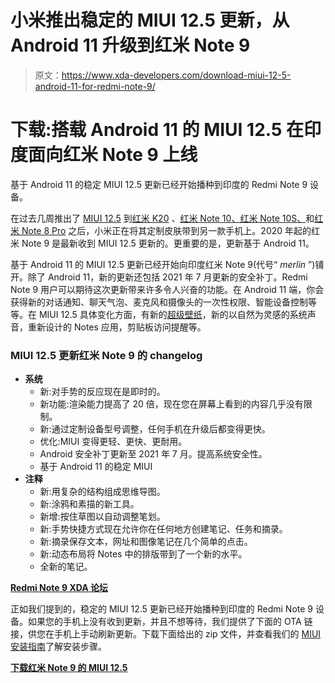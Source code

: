 # 小米推出稳定的 MIUI 12.5 更新，从 Android 11 升级到红米 Note 9

> 原文：<https://www.xda-developers.com/download-miui-12-5-android-11-for-redmi-note-9/>

# 下载:搭载 Android 11 的 MIUI 12.5 在印度面向红米 Note 9 上线

基于 Android 11 的稳定 MIUI 12.5 更新已经开始播种到印度的 Redmi Note 9 设备。

在过去几周推出了 [MIUI 12.5](https://www.xda-developers.com/tag/miui/) 到[红米 K20](https://www.xda-developers.com/miui-12-5-beta-redmi-k20-pro-india/) 、[红米 Note 10、红米 Note 10S、](https://www.xda-developers.com/miui-12-5-beta-now-available-redmi-note-10-pro-max-10s/)和[红米 Note 8 Pro](https://www.xda-developers.com/download-miui-12-5-beta-redmi-note-8-pro/) 之后，小米正在将其定制皮肤带到另一款手机上。2020 年起的红米 Note 9 是最新收到 MIUI 12.5 更新的。更重要的是，更新基于 Android 11。

基于 Android 11 的 MIUI 12.5 更新已经开始向印度红米 Note 9(代号“ *merlin* ”)铺开。除了 Android 11，新的更新还包括 2021 年 7 月更新的安全补丁。Redmi Note 9 用户可以期待这次更新带来许多令人兴奋的功能。在 Android 11 端，你会获得新的对话通知、聊天气泡、麦克风和摄像头的一次性权限、智能设备控制等等。在 MIUI 12.5 具体变化方面，有新的[超级壁纸](https://www.xda-developers.com/download-miui-12-super-earth-mars-live-wallpapers-ported-other-devices/)，新的以自然为灵感的系统声音，重新设计的 Notes 应用，剪贴板访问提醒等。

### MIUI 12.5 更新红米 Note 9 的 changelog

*   **系统**
    *   新:对手势的反应现在是即时的。
    *   新功能:渲染能力提高了 20 倍，现在您在屏幕上看到的内容几乎没有限制。
    *   新:通过定制设备型号调整，任何手机在升级后都变得更快。
    *   优化:MIUI 变得更轻、更快、更耐用。
    *   Android 安全补丁更新至 2021 年 7 月。提高系统安全性。
    *   基于 Android 11 的稳定 MIUI
*   **注释**
    *   新:用复杂的结构组成思维导图。
    *   新:涂鸦和素描的新工具。
    *   新增:按住草图以自动调整笔划。
    *   新:手势快捷方式现在允许你在任何地方创建笔记、任务和摘录。
    *   新:摘录保存文本，网址和图像笔记在几个简单的点击。
    *   新:动态布局将 Notes 中的排版带到了一个新的水平。
    *   全新的笔记。

**[Redmi Note 9 XDA 论坛](https://forum.xda-developers.com/c/redmi-note-9.10955/)**

正如我们提到的，稳定的 MIUI 12.5 更新已经开始播种到印度的 Redmi Note 9 设备。如果您的手机上没有收到更新，并且不想等待，我们提供了下面的 OTA 链接，供您在手机上手动刷新更新。下载下面给出的 zip 文件，并查看我们的 [MIUI 安装指南](https://www.xda-developers.com/how-to-install-stock-official-miui-android-update-xiaomi-mi-redmi-smartphones/)了解安装步骤。

**[下载红米 Note 9 的 MIUI 12.5](https://bigota.d.miui.com/V12.5.1.0.RJOINXM/miui_MERLININGlobal_V12.5.1.0.RJOINXM_a58506aef8_11.0.zip)**